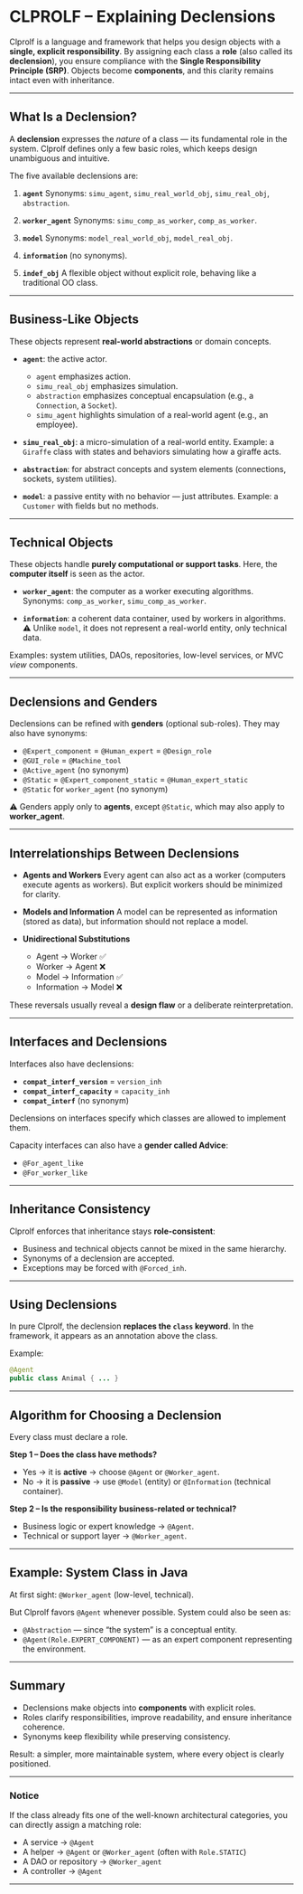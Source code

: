 # CLPROLF – Explaining Declensions

Clprolf is a language and framework that helps you design objects with a **single, explicit responsibility**.
By assigning each class a **role** (also called its **declension**), you ensure compliance with the **Single Responsibility Principle (SRP)**.
Objects become **components**, and this clarity remains intact even with inheritance.

---

## What Is a Declension?

A **declension** expresses the *nature* of a class — its fundamental role in the system.
Clprolf defines only a few basic roles, which keeps design unambiguous and intuitive.

The five available declensions are:

1. **`agent`**
   Synonyms: `simu_agent`, `simu_real_world_obj`, `simu_real_obj`, `abstraction`.

2. **`worker_agent`**
   Synonyms: `simu_comp_as_worker`, `comp_as_worker`.

3. **`model`**
   Synonyms: `model_real_world_obj`, `model_real_obj`.

4. **`information`**
   (no synonyms).

5. **`indef_obj`**
   A flexible object without explicit role, behaving like a traditional OO class.

---

## Business-Like Objects

These objects represent **real-world abstractions** or domain concepts.

* **`agent`**: the active actor.

  * `agent` emphasizes action.
  * `simu_real_obj` emphasizes simulation.
  * `abstraction` emphasizes conceptual encapsulation (e.g., a `Connection`, a `Socket`).
  * `simu_agent` highlights simulation of a real-world agent (e.g., an employee).

* **`simu_real_obj`**: a micro-simulation of a real-world entity.
  Example: a `Giraffe` class with states and behaviors simulating how a giraffe acts.

* **`abstraction`**: for abstract concepts and system elements (connections, sockets, system utilities).

* **`model`**: a passive entity with no behavior — just attributes.
  Example: a `Customer` with fields but no methods.

---

## Technical Objects

These objects handle **purely computational or support tasks**.
Here, the **computer itself** is seen as the actor.

* **`worker_agent`**: the computer as a worker executing algorithms.
  Synonyms: `comp_as_worker`, `simu_comp_as_worker`.

* **`information`**: a coherent data container, used by workers in algorithms.
  ⚠️ Unlike `model`, it does not represent a real-world entity, only technical data.

Examples: system utilities, DAOs, repositories, low-level services, or MVC *view* components.

---

## Declensions and Genders

Declensions can be refined with **genders** (optional sub-roles).
They may also have synonyms:

* `@Expert_component` = `@Human_expert` = `@Design_role`
* `@GUI_role` = `@Machine_tool`
* `@Active_agent` (no synonym)
* `@Static` = `@Expert_component_static` = `@Human_expert_static`
* `@Static` for `worker_agent` (no synonym)

⚠️ Genders apply only to **agents**, except `@Static`, which may also apply to **worker\_agent**.

---

## Interrelationships Between Declensions

* **Agents and Workers**
  Every agent can also act as a worker (computers execute agents as workers).
  But explicit workers should be minimized for clarity.

* **Models and Information**
  A model can be represented as information (stored as data),
  but information should not replace a model.

* **Unidirectional Substitutions**

  * Agent → Worker ✅
  * Worker → Agent ❌
  * Model → Information ✅
  * Information → Model ❌

These reversals usually reveal a **design flaw** or a deliberate reinterpretation.

---

## Interfaces and Declensions

Interfaces also have declensions:

* **`compat_interf_version`** = `version_inh`
* **`compat_interf_capacity`** = `capacity_inh`
* **`compat_interf`** (no synonym)

Declensions on interfaces specify which classes are allowed to implement them.

Capacity interfaces can also have a **gender called Advice**:

* `@For_agent_like`
* `@For_worker_like`

---

## Inheritance Consistency

Clprolf enforces that inheritance stays **role-consistent**:

* Business and technical objects cannot be mixed in the same hierarchy.
* Synonyms of a declension are accepted.
* Exceptions may be forced with `@Forced_inh`.

---

## Using Declensions

In pure Clprolf, the declension **replaces the `class` keyword**.
In the framework, it appears as an annotation above the class.

Example:

```java
@Agent
public class Animal { ... }
```

---

## Algorithm for Choosing a Declension

Every class must declare a role.

**Step 1 – Does the class have methods?**

* Yes → it is **active** → choose `@Agent` or `@Worker_agent`.
* No → it is **passive** → use `@Model` (entity) or `@Information` (technical container).

**Step 2 – Is the responsibility business-related or technical?**

* Business logic or expert knowledge → `@Agent`.
* Technical or support layer → `@Worker_agent`.

---

## Example: System Class in Java

At first sight: `@Worker_agent` (low-level, technical).

But Clprolf favors `@Agent` whenever possible.
System could also be seen as:

* `@Abstraction` — since “the system” is a conceptual entity.
* `@Agent(Role.EXPERT_COMPONENT)` — as an expert component representing the environment.

---

## Summary

* Declensions make objects into **components** with explicit roles.
* Roles clarify responsibilities, improve readability, and ensure inheritance coherence.
* Synonyms keep flexibility while preserving consistency.

Result: a simpler, more maintainable system, where every object is clearly positioned.

---

### Notice

If the class already fits one of the well-known architectural categories, you can directly assign a matching role:

* A service → `@Agent`
* A helper → `@Agent` or `@Worker_agent` (often with `Role.STATIC`)
* A DAO or repository → `@Worker_agent`
* A controller → `@Agent`

---
